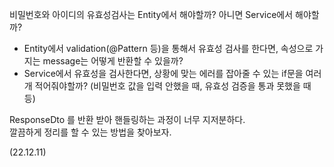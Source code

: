 비밀번호와 아이디의 유효성검사는 Entity에서 해야할까? 아니면 Service에서 해야할까?

- Entity에서 validation(@Pattern 등)을 통해서 유효성 검사를 한다면, 속성으로 가지는 message는 어떻게 반환할 수 있을까?
- Service에서 유효성을 검사한다면, 상황에 맞는 에러를 잡아줄 수 있는 if문을 여러개 적어줘야할까? (비밀번호 값을 입력 안했을 때, 유효성 검증을 통과 못했을 때 등)

ResponseDto 를 반환 받아 핸들링하는 과정이 너무 지저분하다.</br>
깔끔하게 정리를 할 수 있는 방법을 찾아보자.

(22.12.11)